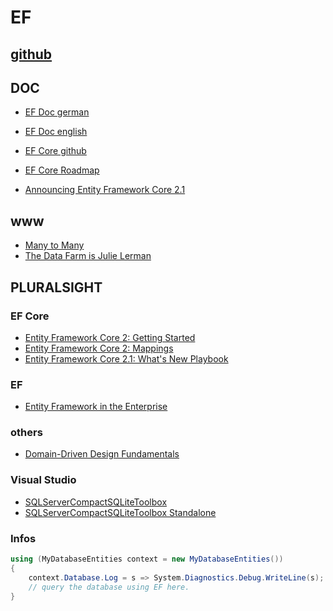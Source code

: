 # EF

## [github](https://github.com/aspnet/EntityFrameworkCore)

## DOC

* [EF Doc german](https://docs.microsoft.com/de-de/ef/)
* [EF Doc english](https://docs.microsoft.com/en-us/ef/)

* [EF Core github](https://github.com/aspnet/EntityFrameworkCore)
* [EF Core Roadmap](https://docs.microsoft.com/de-de/ef/core/what-is-new/roadmap)

* [Announcing Entity Framework Core 2.1](https://blogs.msdn.microsoft.com/dotnet/2018/05/30/announcing-entity-framework-core-2-1/)

## www

* [Many to Many](https://blog.oneunicorn.com/2017/09/25/many-to-many-relationships-in-ef-core-2-0-part-1-the-basics/)
* [The Data Farm is Julie Lerman](http://thedatafarm.com/)

## PLURALSIGHT

### EF Core

* [Entity Framework Core 2: Getting Started](https://app.pluralsight.com/library/courses/entity-framework-core-2-getting-started/table-of-contents)
* [Entity Framework Core 2: Mappings](https://app.pluralsight.com/library/courses/e-f-core-2-beyond-the-basics-mappings/table-of-contents)
* [Entity Framework Core 2.1: What's New Playbook](https://app.pluralsight.com/library/courses/playbook-ef-core-2-1-whats-new/table-of-contents)

### EF

* [Entity Framework in the Enterprise](https://app.pluralsight.com/library/courses/entity-framework-enterprise-update/table-of-contents)

### others
* [Domain-Driven Design Fundamentals](https://app.pluralsight.com/library/courses/domain-driven-design-fundamentals/table-of-contents)

### Visual Studio

* [SQLServerCompactSQLiteToolbox](https://marketplace.visualstudio.com/items?itemName=ErikEJ.SQLServerCompactSQLiteToolbox)
* [SQLServerCompactSQLiteToolbox Standalone](http://erikej.github.io/SqlCeToolbox/#three)

### Infos

```csharp
using (MyDatabaseEntities context = new MyDatabaseEntities())
{
    context.Database.Log = s => System.Diagnostics.Debug.WriteLine(s);
    // query the database using EF here.
}
```

